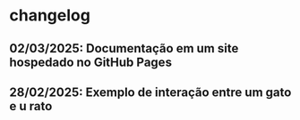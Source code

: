 # changelog

## 02/03/2025: Documentação em um site hospedado no GitHub Pages

## 28/02/2025: Exemplo de interação entre um gato e u rato

